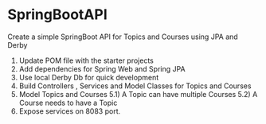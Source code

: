# SpringBootAPI
Create a simple SpringBoot API for Topics and Courses using JPA and Derby

1) Update POM file with the starter projects
2) Add dependencies for Spring Web and Spring JPA
3) Use local Derby Db for quick development
4) Build Controllers , Services and Model Classes for Topics and Courses
5) Model Topics and Courses
5.1) A Topic can have multiple Courses
5.2) A Course needs to have a Topic
6) Expose services on 8083 port.
